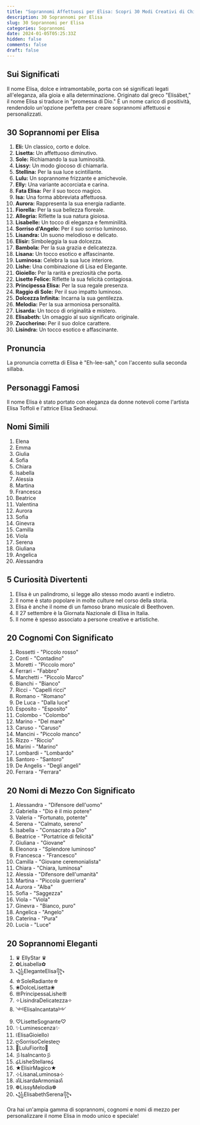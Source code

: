 ```yaml
---
title: "Soprannomi Affettuosi per Elisa: Scopri 30 Modi Creativi di Chiamarla"
description: 30 Soprannomi per Elisa
slug: 30 Soprannomi per Elisa
categories: Soprannomi
date: 2024-01-05T05:25:33Z
hidden: false
comments: false
draft: false
---
```



## Sui Significati

Il nome Elisa, dolce e intramontabile, porta con sé significati legati all'eleganza, alla gioia e alla determinazione. Originato dal greco "Elisábet," il nome Elisa si traduce in "promessa di Dio." È un nome carico di positività, rendendolo un'opzione perfetta per creare soprannomi affettuosi e personalizzati.

## 30 Soprannomi per Elisa

1. **Eli:** Un classico, corto e dolce.
2. **Lisetta:** Un affettuoso diminutivo.
3. **Sole:** Richiamando la sua luminosità.
4. **Lissy:** Un modo giocoso di chiamarla.
5. **Stellina:** Per la sua luce scintillante.
6. **Lulu:** Un soprannome frizzante e amichevole.
7. **Elly:** Una variante accorciata e carina.
8. **Fata Elisa:** Per il suo tocco magico.
9. **Isa:** Una forma abbreviata affettuosa.
10. **Aurora:** Rappresenta la sua energia radiante.
11. **Fiorella:** Per la sua bellezza floreale.
12. **Allegria:** Riflette la sua natura gioiosa.
13. **Lisabelle:** Un tocco di eleganza e femminilità.
14. **Sorriso d'Angelo:** Per il suo sorriso luminoso.
15. **Lisandra:** Un suono melodioso e delicato.
16. **Elisir:** Simboleggia la sua dolcezza.
17. **Bambola:** Per la sua grazia e delicatezza.
18. **Lisana:** Un tocco esotico e affascinante.
19. **Luminosa:** Celebra la sua luce interiore.
20. **Lishe:** Una combinazione di Lisa ed Elegante.
21. **Gioiello:** Per la rarità e preziosità che porta.
22. **Lisette Felice:** Riflette la sua felicità contagiosa.
23. **Principessa Elisa:** Per la sua regale presenza.
24. **Raggio di Sole:** Per il suo impatto luminoso.
25. **Dolcezza Infinita:** Incarna la sua gentilezza.
26. **Melodia:** Per la sua armoniosa personalità.
27. **Lisarda:** Un tocco di originalità e mistero.
28. **Elisabeth:** Un omaggio al suo significato originale.
29. **Zuccherino:** Per il suo dolce carattere.
30. **Lisindra:** Un tocco esotico e affascinante.

## Pronuncia

La pronuncia corretta di Elisa è "Eh-lee-sah," con l'accento sulla seconda sillaba.

## Personaggi Famosi

Il nome Elisa è stato portato con eleganza da donne notevoli come l'artista Elisa Toffoli e l'attrice Elisa Sednaoui.

## Nomi Simili

1. Elena
2. Emma
3. Giulia
4. Sofia
5. Chiara
6. Isabella
7. Alessia
8. Martina
9. Francesca
10. Beatrice
11. Valentina
12. Aurora
13. Sofia
14. Ginevra
15. Camilla
16. Viola
17. Serena
18. Giuliana
19. Angelica
20. Alessandra

## 5 Curiosità Divertenti

1. Elisa è un palindromo, si legge allo stesso modo avanti e indietro.
2. Il nome è stato popolare in molte culture nel corso della storia.
3. Elisa è anche il nome di un famoso brano musicale di Beethoven.
4. Il 27 settembre è la Giornata Nazionale di Elisa in Italia.
5. Il nome è spesso associato a persone creative e artistiche.

## 20 Cognomi Con Significato

1. Rossetti - "Piccolo rosso"
2. Conti - "Contadino"
3. Moretti - "Piccolo moro"
4. Ferrari - "Fabbro"
5. Marchetti - "Piccolo Marco"
6. Bianchi - "Bianco"
7. Ricci - "Capelli ricci"
8. Romano - "Romano"
9. De Luca - "Dalla luce"
10. Esposito - "Esposito"
11. Colombo - "Colombo"
12. Marino - "Del mare"
13. Caruso - "Caruso"
14. Mancini - "Piccolo manco"
15. Rizzo - "Riccio"
16. Marini - "Marino"
17. Lombardi - "Lombardo"
18. Santoro - "Santoro"
19. De Angelis - "Degli angeli"
20. Ferrara - "Ferrara"

## 20 Nomi di Mezzo Con Significato

1. Alessandra - "Difensore dell'uomo"
2. Gabriella - "Dio è il mio potere"
3. Valeria - "Fortunato, potente"
4. Serena - "Calmato, sereno"
5. Isabella - "Consacrato a Dio"
6. Beatrice - "Portatrice di felicità"
7. Giuliana - "Giovane"
8. Eleonora - "Splendore luminoso"
9. Francesca - "Francesco"
10. Camilla - "Giovane ceremonialista"
11. Chiara - "Chiara, luminosa"
12. Alessia - "Difensore dell'umanità"
13. Martina - "Piccola guerriera"
14. Aurora - "Alba"
15. Sofia - "Saggezza"
16. Viola - "Viola"
17. Ginevra - "Bianco, puro"
18. Angelica - "Angelo"
19. Caterina - "Pura"
20. Lucia - "Luce"

## 20 Soprannomi Eleganti

1. ♛ EllyStar ♛
2. ✿Lisabella✿
3. ꧁EleganteElisa꧂
4. ☆SoleRadiante☆
5. ❀DolceLisetta❀
6. ꕥPrincipessaLisheꕥ
7. ✧LisindraDelicatezza✧
8. ༺ElisaIncantata༻
9. ♡LisetteSognante♡
10. ✨Luminescenza✨
11. ꒰ElisaGioiello꒱
12. ღSorrisoCelesteღ
13. 🌸LuluFiorito🌸
14. 彡IsaIncanto彡
15. ໒LisheStellare໒
16. ★ElisirMagico★
17. ⊹LisanaLuminosa⊹
18. ॐLisardaArmoniaॐ
19. ❁LissyMelodia❁
20. ꧁ElisabethSerena꧂

Ora hai un'ampia gamma di soprannomi, cognomi e nomi di mezzo per personalizzare il nome Elisa in modo unico e speciale!